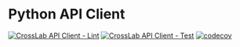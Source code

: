 # Python API Client

[![CrossLab API Client - Lint](https://github.com/Cross-Lab-Project/crosslab/actions/workflows/clients-api-python-lint.yml/badge.svg)](https://github.com/Cross-Lab-Project/crosslab/actions/workflows/clients-api-python-lint.yml)
[![CrossLab API Client - Test](https://github.com/Cross-Lab-Project/crosslab/actions/workflows/clients-api-python-test.yml/badge.svg)](https://github.com/Cross-Lab-Project/crosslab/actions/workflows/clients-api-python-test.yml)
[![codecov](https://codecov.io/github/Cross-Lab-Project/crosslab/branch/main/graph/badge.svg?token=XEL0OBTRC7&flag=python_api_client)](https://codecov.io/github/Cross-Lab-Project/crosslab)
